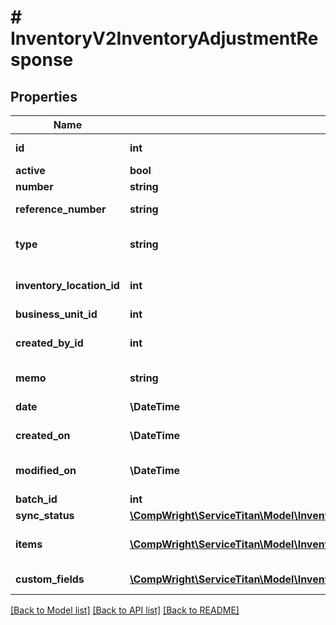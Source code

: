 # # InventoryV2InventoryAdjustmentResponse

## Properties

Name | Type | Description | Notes
------------ | ------------- | ------------- | -------------
**id** | **int** | Inventory adjustment Id |
**active** | **bool** | Is active |
**number** | **string** | Number |
**reference_number** | **string** | Reference number |
**type** | **string** | Inventory Adjustment Type |
**inventory_location_id** | **int** | Id of Inventory Location for this adjustment |
**business_unit_id** | **int** | Business Unit Id | [optional]
**created_by_id** | **int** | Employee who created this adjustment | [optional]
**memo** | **string** | memo/summary field |
**date** | **\DateTime** | Adjustment date |
**created_on** | **\DateTime** | system created date |
**modified_on** | **\DateTime** | last time adjustment was modified date |
**batch_id** | **int** | Batch Id | [optional]
**sync_status** | [**\CompWright\ServiceTitan\Model\InventoryV2InventoryAdjustmentResponseSyncStatus**](InventoryV2InventoryAdjustmentResponseSyncStatus.md) |  |
**items** | [**\CompWright\ServiceTitan\Model\InventoryV2InventoryAdjustmentItemResponse[]**](InventoryV2InventoryAdjustmentItemResponse.md) | Collection of adjustment items |
**custom_fields** | [**\CompWright\ServiceTitan\Model\InventoryV2CustomFieldResponse[]**](InventoryV2CustomFieldResponse.md) | Collection of custom fields |

[[Back to Model list]](../../README.md#models) [[Back to API list]](../../README.md#endpoints) [[Back to README]](../../README.md)
